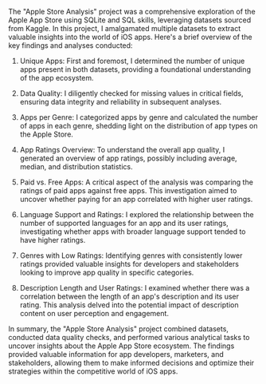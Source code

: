 The "Apple Store Analysis" project was a comprehensive exploration of the Apple App Store using SQLite and SQL skills, leveraging datasets sourced from Kaggle. In this project, I amalgamated multiple datasets to extract valuable insights into the world of iOS apps. Here's a brief overview of the key findings and analyses conducted:

1. Unique Apps: First and foremost, I determined the number of unique apps present in both datasets, providing a foundational understanding of the app ecosystem.

2. Data Quality: I diligently checked for missing values in critical fields, ensuring data integrity and reliability in subsequent analyses.

3. Apps per Genre: I categorized apps by genre and calculated the number of apps in each genre, shedding light on the distribution of app types on the Apple Store.

4. App Ratings Overview: To understand the overall app quality, I generated an overview of app ratings, possibly including average, median, and distribution statistics.

5. Paid vs. Free Apps: A critical aspect of the analysis was comparing the ratings of paid apps against free apps. This investigation aimed to uncover whether paying for an app correlated with higher user ratings.

6. Language Support and Ratings: I explored the relationship between the number of supported languages for an app and its user ratings, investigating whether apps with broader language support tended to have higher ratings.

7. Genres with Low Ratings: Identifying genres with consistently lower ratings provided valuable insights for developers and stakeholders looking to improve app quality in specific categories.

8. Description Length and User Ratings: I examined whether there was a correlation between the length of an app's description and its user rating. This analysis delved into the potential impact of description content on user perception and engagement.

In summary, the "Apple Store Analysis" project combined datasets, conducted data quality checks, and performed various analytical tasks to uncover insights about the Apple App Store ecosystem. The findings provided valuable information for app developers, marketers, and stakeholders, allowing them to make informed decisions and optimize their strategies within the competitive world of iOS apps.

